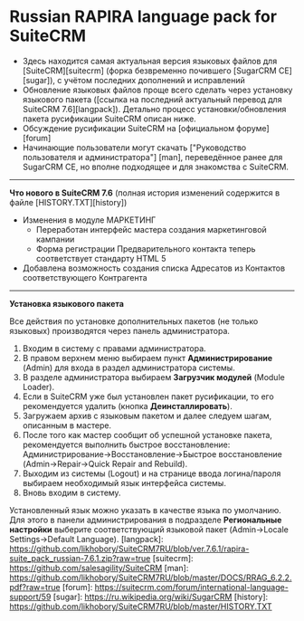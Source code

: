 Russian RAPIRA language pack for SuiteCRM
=========================================

+ Здесь находится самая актуальная версия языковых файлов для [SuiteCRM][suitecrm] (форка безвременно почившего [SugarCRM CE] [sugar]), с учётом последних дополнений и исправлений
+ Обновление языковых файлов проще всего сделать через установку языкового пакета ([ссылка на последний актуальный перевод для SuiteCRM 7.6][langpack]). Детально процесс установки/обновления пакета русификации SuiteCRM описан ниже.
+ Обсуждение русификации SuiteCRM на [официальном форуме][forum]
+ Начинающие пользователи могут скачать ["Руководство пользователя и администратора"] [man], переведённое ранее для SugarCRM CE, но вполне подходящее и для знакомства с SuiteCRM.

------------------------------------------------

<b>Что нового в SuiteCRM 7.6</b>    (полная история изменений содержится в файле [HISTORY.TXT][history])

+ Изменения в модуле МАРКЕТИНГ
	- Переработан интерфейс мастера создания маркетинговой кампании
	- Форма регистрации Предварительного контакта теперь соответствует стандарту HTML 5
+ Добавлена возможность создания списка Адресатов из Контактов соответствующего Контрагента

------------------------------------------------

<b>Установка языкового пакета</b>

Все действия по установке дополнительных пакетов (не только языковых) производятся через панель администратора.

1. Входим в систему с правами администратора.
2. В правом верхнем меню выбираем пункт <b>Администрирование</b> (Admin) для входа в раздел администратора системы.
3. В разделе администратора выбираем <b>Загрузчик модулей</b> (Module Loader).
4. Если в SuiteCRM уже был установлен пакет русификации, то его рекомендуется удалить (кнопка  <b>Деинсталлировать</b>).
5. Загружаем архив с языковым пакетом и далее следуем шагам, описанным в мастере.
6. После того как мастер сообщит об успешной установке пакета, рекомендуется выполнить быстрое восстановление: Администрирование->Восстановление->Быстрое восстановление (Admin->Repair->Quick Repair and Rebuild).
7. Выходим из системы (Logout) и на странице ввода логина/пароля выбираем необходимый язык интерфейса системы.
8. Вновь входим в систему.

Установленный язык можно указать в качестве языка по умолчанию. Для этого в панели администрирования в подразделе <b>Региональные настройки</b> выберите соответствующий языковой пакет (Admin->Locale Settings->Default Language).
[langpack]: https://github.com/likhobory/SuiteCRM7RU/blob/ver.7.6.1/rapira-suite_pack_russian-7.6.1.zip?raw=true
[suitecrm]: https://github.com/salesagility/SuiteCRM
[man]: https://github.com/likhobory/SuiteCRM7RU/blob/master/DOCS/RRAG_6.2.2.pdf?raw=true
[forum]: https://suitecrm.com/forum/international-language-support/59
[sugar]: https://ru.wikipedia.org/wiki/SugarCRM
[history]: https://github.com/likhobory/SuiteCRM7RU/blob/master/HISTORY.TXT

